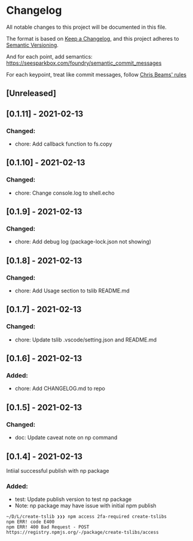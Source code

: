 # Changelog
All notable changes to this project will be documented in this file.

The format is based on [Keep a Changelog](https://keepachangelog.com/en/1.0.0/),
and this project adheres to [Semantic Versioning](https://semver.org/spec/v2.0.0.html).

And for each point, add semantics:
https://seesparkbox.com/foundry/semantic_commit_messages

For each keypoint, treat like commit messages, follow [Chris Beams' rules](https://chris.beams.io/posts/git-commit/)

## [Unreleased]

## [0.1.11] - 2021-02-13
### Changed:
- chore: Add callback function to fs.copy
## [0.1.10] - 2021-02-13
### Changed:
- chore: Change console.log to shell.echo
## [0.1.9] - 2021-02-13
### Changed:
- chore: Add debug log (package-lock.json not showing)
## [0.1.8] - 2021-02-13
### Changed:
- chore: Add Usage section to tslib README.md

## [0.1.7] - 2021-02-13
### Changed:
- chore: Update tslib .vscode/setting.json and README.md

## [0.1.6] - 2021-02-13
### Added:
- chore: Add CHANGELOG.md to repo

## [0.1.5] - 2021-02-13
### Changed:
- doc: Update caveat note on np command


## [0.1.4] - 2021-02-13

Intiial successful publish with np package

### Added:

- test: Update publish version to test np package
- Note: np package may have issue with initial npm publish

```shell
~/D/L/create-tslib ❯❯❯ npm access 2fa-required create-tslibs
npm ERR! code E400
npm ERR! 400 Bad Request - POST https://registry.npmjs.org/-/package/create-tslibs/access
```

